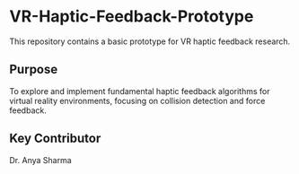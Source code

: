 # VR-Haptic-Feedback-Prototype

This repository contains a basic prototype for VR haptic feedback research.

## Purpose
To explore and implement fundamental haptic feedback algorithms for virtual reality environments, focusing on collision detection and force feedback.

## Key Contributor
Dr. Anya Sharma
